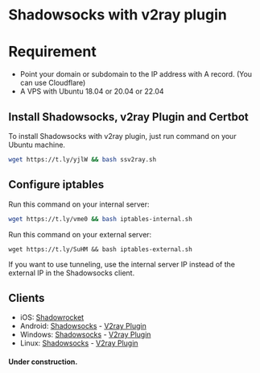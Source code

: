 # Shadowsocks with v2ray plugin

# Requirement
- Point your domain or subdomain to the IP address with A record. (You can use Cloudflare)
- A VPS with Ubuntu 18.04 or 20.04 or 22.04

## Install Shadowsocks, v2ray Plugin and Certbot
To install Shadowsocks with v2ray plugin, just run command on your Ubuntu machine.
```bash
wget https://t.ly/yjlW && bash ssv2ray.sh
```

## Configure iptables

Run this command on your internal server:
```bash
wget https://t.ly/vme0 && bash iptables-internal.sh
```

Run this command on your external server:
```
wget https://t.ly/SuHM && bash iptables-external.sh
```

If you want to use tunneling, use the internal server IP instead of the external IP in the Shadowsocks client.


## Clients
- iOS: [Shadowrocket](https://apps.apple.com/us/app/shadowrocket/id932747118)
- Android: [Shadowsocks](https://play.google.com/store/apps/details?id=com.github.shadowsocks&hl=en&gl=US) - [V2ray Plugin](https://play.google.com/store/apps/details?id=com.github.shadowsocks.plugin.v2ray&hl=en&gl=US)
- Windows: [Shadowsocks](https://github.com/shadowsocks/shadowsocks-windows/releases) - [V2ray Plugin](https://github.com/shadowsocks/v2ray-plugin/releases)
- Linux: [Shadowsocks](#) - [V2ray Plugin](https://github.com/shadowsocks/v2ray-plugin/releases)

#### Under construction.
